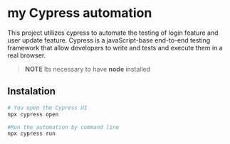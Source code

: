 # my Cypress automation
This project utilizes cypress to automate the testing of login feature and user update feature. Cypress is a javaScript-base end-to-end testing framework that allow developers to write and tests and execute them in a real browser.


>**NOTE**
Its necessary to have **node** installed

## Instalation
```bash
# You open the Cypress UI
npx cypress open

#Run the automation by command line
npx cypress run
```